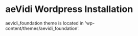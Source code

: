 aeVidi Wordpress Installation
===

aevidi_foundation theme is located in 'wp-content/themes/aevidi_foundation'.